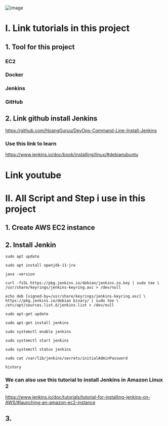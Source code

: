 ![image](https://github.com/HoangGuruu/DevOps-Jenkins-CICD-with-GitHub-Integration-use-EC2-Ubuntu/assets/111829092/3b4e1136-5c17-40fb-a0f0-7a3a441ef496)
# I. Link tutorials in this project
## 1. Tool for this project
### EC2
### Docker
### Jenkins
### GitHub
## 2. Link github install Jenkins
https://github.com/HoangGuruu/DevOps-Command-Line-Install-Jenkins
### Use this link to learn
https://www.jenkins.io/doc/book/installing/linux/#debianubuntu

# Link youtube

# II. All Script and Step i use in this project

## 1. Create AWS EC2 instance
## 2. Install Jenkin
```
sudo apt update
```
```
sudo apt install openjdk-11-jre
```
```
java -version
```
```
curl -fsSL https://pkg.jenkins.io/debian/jenkins.io.key | sudo tee \ /usr/share/keyrings/jenkins-keyring.asc > /dev/null 
```
```
echo deb [signed-by=/usr/share/keyrings/jenkins-keyring.asc] \ https://pkg.jenkins.io/debian binary/ | sudo tee \ /etc/apt/sources.list.d/jenkins.list > /dev/null
```
```
sudo apt-get update
```
```
sudo apt-get install jenkins
```
```
sudo systemctl enable jenkins
```
```
sudo systemctl start jenkins
```
```
sudo systemctl status jenkins
```
```
sudo cat /var/lib/jenkins/secrets/initialAdminPassword
```
```
history
```
### We can also use this tutorial to install Jenkins in Amazon Linux 2 
https://www.jenkins.io/doc/tutorials/tutorial-for-installing-jenkins-on-AWS/#launching-an-amazon-ec2-instance
## 3. 

